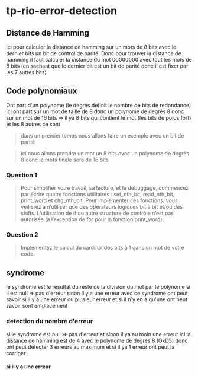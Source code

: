# tp-rio-error-detection

## Distance de Hamming
ici pour calculer la distance de hamming sur un mots de 8 bits avec le dernier 
bits un bit de control de parité. Donc pour trouver la distance de hamming 
il faut calculer la distance du mot 00000000 avec tout les mots de 8 bits
(en sachant que le dernier bit est un bit de parité donc il est fixer
par les 7 autres bits)

## Code polynomiaux
Ont part d'un polynome (le degrés definit le nombre de bits de redondance)
ici ont part sur un mot de taille de 8 donc un polynome de degrés 8
donc sur un mot de 16 bits => il ya 8 bits qui contient le mot (les bits de poids
fort) et les 8 autres ce sont 

> dans un premier temps nous allons faire un exemple avec un bit de parité

> ici nous allons prendre un mot un 8 bits avec un polynome de degrés 8
> donc le mots finale sera de 16 bits


### Question 1
> Pour simplifier votre travail, 
> sa lecture, et le debuggage, commencez par écrire 
> quatre fonctions utilitaires : 
> set_nth_bit, read_nth_bit, print_word et chg_nth_bit.
> Pour implémenter ces fonctions, vous veillerez à n’utiliser que des 
> opérateurs logiques bit à bit et/ou des shifts. L’utilisation de if ou 
> autre structure de contrôle n’est pas autorisée 
> (à l’exception de for pour la fonction print_word).

### Question 2
> Implémentez le calcul du cardinal des bits à 1 dans un mot de votre code.


## syndrome
le syndrome est le résultat du reste de la division du mot par le polynome si il est null => pas d'erreur
sinon il y a une erreur avec ce syndrome ont peut savoir si il y a une erreur ou plusieur erreur et si il n'y en a qu'une 
ont peut savoir sont emplacement

### detection du nombre d'erreur
si le syndrome est null => pas d'erreur et sinon il ya au moin une erreur
ici la distance de hamming est de 4 avec le polynome de degrés 8 (OxD5) donc ont peut
detecter 3 erreurs au maximum et si il ya 1 erreur ont peut la corriger

#### si il y a une erreur
